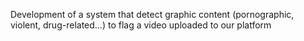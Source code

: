 Development of a system that detect graphic content (pornographic, violent, drug-related...) to flag a video uploaded to our platform
